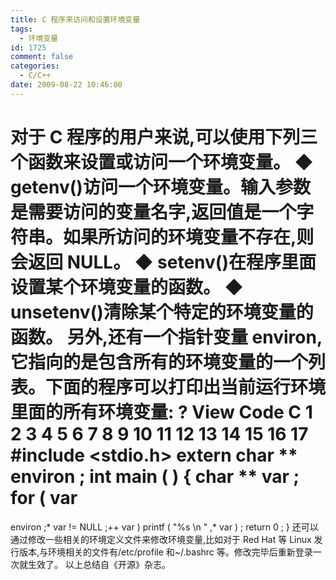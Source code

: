 ```yaml
---
title: C 程序来访问和设置环境变量
tags:
  - 环境变量
id: 1725
comment: false
categories:
  - C/C++
date: 2009-08-22 10:46:00
---
```


对于 C 程序的用户来说,可以使用下列三个函数来设置或访问一个环境变量。
◆ getenv()访问一个环境变量。输入参数是需要访问的变量名字,返回值是一个字符串。如果所访问的环境变量不存在,则会返回 NULL。
◆ setenv()在程序里面设置某个环境变量的函数。
◆ unsetenv()清除某个特定的环境变量的函数。
另外,还有一个指针变量 environ,它指向的是包含所有的环境变量的一个列表。下面的程序可以打印出当前运行环境里面的所有环境变量:
?
View Code
C
1
2
3
4
5
6
7
8
9
10
11
12
13
14
15
16
17
#include <stdio.h>
extern
char
**
environ
;
int
main
(
)
{
char
**
var
;
for
(
var
=
environ
;*
var
!=
NULL
;++
var
)
printf
(
"%s
\n
"
,*
var
)
;
return
0
;
}
还可以通过修改一些相关的环境定义文件来修改环境变量,比如对于 Red Hat 等 Linux 发行版本,与环境相关的文件有/etc/profile 和~/.bashrc 等。修改完毕后重新登录一次就生效了。
以上总结自《开源》杂志。